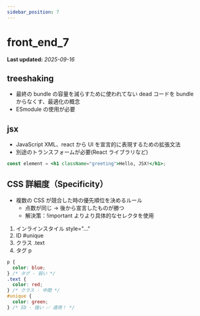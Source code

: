 ```yaml
---
sidebar_position: 7
---
```


# front_end_7

**Last updated:** _2025-09-16_

## treeshaking

- 最終の bundle の容量を減らすために使われてない dead コードを bundle からなくす、最適化の概念
- ESmodule の使用が必要

## jsx

- JavaScript XML、react から UI を宣言的に表現するための拡張文法
- 別途のトランスフォームが必要(React ライブラリなど)

```jsx
const element = <h1 className="greeting">Hello, JSX!</h1>;
```

## CSS 詳細度（Specificity）

- 複数の CSS が競合した時の優先順位を決めるルール
  - 点数が同じ → 後から宣言したものが勝つ
  - 解決策：!important よりより具体的なセレクタを使用

1. インラインスタイル style="..."
2. ID #unique
3. クラス .text
4. タグ p

```css
p {
  color: blue;
} /* タグ - 弱い */
.text {
  color: red;
} /* クラス - 中間 */
#unique {
  color: green;
} /* ID - 強い ✅ 適用！ */
```
